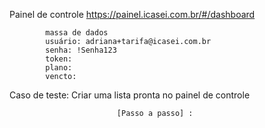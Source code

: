 Painel de controle https://painel.icasei.com.br/#/dashboard

            massa de dados
            usuário: adriana+tarifa@icasei.com.br
            senha: !Senha123
            token:
            plano:
            vencto:

Caso de teste: 
    Criar uma lista pronta no painel de controle

                            [Passo a passo] :

<Acessar o painel de controle com email e senha>
<Clicar em "Presentes em Dinheiro" no drawer>
<Redirecionamento para '#/store' e Clicar em "Criar lista">
<Redirecionamento para 'onboarding/create', Escolher uma lista pronta "Open House">
<Redirecionamento para a página com os itens 'onboarding/create/5' e clicar em "Publicar lista">
<Dialog "Suas listas" e escolher a página "Criar uma nova lista>
<Após clicar na escolha, o botão "Continuar" habilita e então clicar para etapa seguinte>
<Retornar a página 'https://painel.icasei.com.br/#/store'>
<O nome da lista aparecerá no manager de listas>
       end 


 Modelagem e elementos                                                  
                        